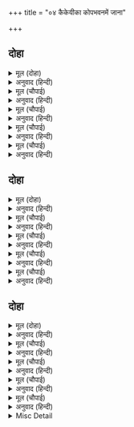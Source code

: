 +++
title = "०४ कैकेयीका कोपभवनमें जाना"

+++


## दोहा


<details><summary>मूल (दोहा)</summary>

बड़ कुघातु करि पातकिनि कहेसि कोपगृहँ जाहु।  
काजु सँवारेहु सजग सबु सहसा जनि पतिआहु॥ २२॥
</details>

<details><summary>अनुवाद (हिन्दी)</summary>

पापिनी मन्थराने बड़ी बुरी घात लगाकर कहा—कोपभवनमें जाओ। सब काम बड़ी सावधानीसे बनाना, राजापर सहसा विश्वास न कर लेना (उनकी बातोंमें न आ जाना)॥ २२॥
</details>

<details><summary>मूल (चौपाई)</summary>

कुबरिहि रानि प्रानप्रिय जानी।  
बार बार बड़ि बुद्धि बखानी॥  
तोहि सम हित न मोर संसारा।  
बहे जात कइ भइसि अधारा॥
</details>

<details><summary>अनुवाद (हिन्दी)</summary>

कुबरीको रानीने प्राणोंके समान प्रिय समझकर बार-बार उसकी बड़ी बुद्धिका बखान किया और बोली—संसारमें मेरा तेरे समान हितकारी और कोई नहीं है। तू मुझ बही जाती हुईके लिये सहारा हुई है॥ १॥
</details>

<details><summary>मूल (चौपाई)</summary>

जौं बिधि पुरब मनोरथु काली।  
करौं तोहि चख पूतरि आली॥  
बहुबिधि चेरिहि आदरु देई।  
कोपभवन गवनी कैकेई॥
</details>

<details><summary>अनुवाद (हिन्दी)</summary>

यदि विधाता कल मेरा मनोरथ पूरा कर दें तो हे सखी! मैं तुझे आँखोंकी पुतली बना लूँ। इस प्रकार दासीको बहुत तरहसे आदर देकर कैकेयी कोपभवनमें चली गयी॥ २॥
</details>

<details><summary>मूल (चौपाई)</summary>

बिपति बीजु बरषा रितु चेरी।  
भुइँ भइ कुमति कैकई केरी॥  
पाइ कपट जलु अंकुर जामा।  
बर दोउ दल दुख फल परिनामा॥
</details>

<details><summary>अनुवाद (हिन्दी)</summary>

विपत्ति (कलह) बीज है, दासी वर्षा-ऋतु है, कैकेयीकी कुुबुद्धि [उस बीजके बोनेके लिये] जमीन हो गयी। उसमें कपटरूपी जल पाकर अङ्कुर फूट निकला। दोनों वरदान उस अङ्कुरके दो पत्ते हैं और अन्तमें इसके दुःखरूपी फल होगा॥ ३॥
</details>

<details><summary>मूल (चौपाई)</summary>

कोप समाजु साजि सबु सोई।  
राजु करत निज कुमति बिगोई॥  
राउर नगर कोलाहलु होई।  
यह कुचालि कछु जान न कोई॥
</details>

<details><summary>अनुवाद (हिन्दी)</summary>

कैकेयी कोपका सब साज सजकर [कोपभवनमें] जा सोयी। राज्य करती हुई वह अपनी दुष्ट बुद्धिसे नष्ट हो गयी। राजमहल और नगरमें धूम-धाम मच रही है। इस कुचालको कोई कुछ नहीं जानता॥ ४॥
</details>

## दोहा


<details><summary>मूल (दोहा)</summary>

प्रमुदित पुर नर नारि सब सजहिं सुमंगलचार।  
एक प्रबिसहिं एक निर्गमहिं भीर भूप दरबार॥ २३॥
</details>

<details><summary>अनुवाद (हिन्दी)</summary>

बड़े ही आनन्दित होकर नगरके सब स्त्री-पुरुष शुभ मङ्गलाचारके साज सज रहे हैं। कोई भीतर जाता है, कोई बाहर निकलता है; राजद्वारमें बड़ी भीड़ हो रही है॥ २३॥
</details>

<details><summary>मूल (चौपाई)</summary>

बाल सखा सुनि हियँ हरषाहीं।  
मिलि दस पाँच राम पहिं जाहीं॥  
प्रभु आदरहिं प्रेमु पहिचानी।  
पूँछहिं कुसल खेम मृदु बानी॥
</details>

<details><summary>अनुवाद (हिन्दी)</summary>

श्रीरामचन्द्रजीके बालसखा राजतिलकका समाचार सुनकर हृदयमें हर्षित होते हैं। वे दस-पाँच मिलकर श्रीरामचन्द्रजीके पास जाते हैं। प्रेम पहचानकर प्रभु श्रीरामचन्द्रजी उनका आदर करते हैं और कोमल वाणीसे कुशल-क्षेम पूछते हैं॥ १॥
</details>

<details><summary>मूल (चौपाई)</summary>

फिरहिं भवन प्रिय आयसु पाई।  
करत परसपर राम बड़ाई॥  
को रघुबीर सरिस संसारा।  
सीलु सनेहु निबाहनिहारा॥
</details>

<details><summary>अनुवाद (हिन्दी)</summary>

अपने प्रिय सखा श्रीरामचन्द्रजीकी आज्ञा पाकर वे आपसमें एक-दूसरेसे श्रीरामचन्द्रजीकी बड़ाई करते हुए घर लौटते हैं और कहते हैं—संसारमें श्रीरघुनाथजीके समान शील और स्नेहको निबाहनेवाला कौन है?॥ २॥
</details>

<details><summary>मूल (चौपाई)</summary>

जेहिं जेहिं जोनि करम बस भ्रमहीं।  
तहँ तहँ ईसु देउ यह हमहीं॥  
सेवक हम स्वामी सियनाहू।  
होउ नात यह ओर निबाहू॥
</details>

<details><summary>अनुवाद (हिन्दी)</summary>

भगवान् हमें यही दें कि हम अपने कर्मवश भ्रमते हुए जिस-जिस योनिमें जन्में, वहाँ-वहाँ (उस-उस योनिमें) हम तो सेवक हों और सीतापति श्रीरामचन्द्रजी हमारे स्वामी हों और यह नाता अन्ततक निभ जाय॥ ३॥
</details>

<details><summary>मूल (चौपाई)</summary>

अस अभिलाषु नगर सब काहू।  
कैकयसुता हृदयँ अति दाहू॥  
को न कुसंगति पाइ नसाई।  
रहइ न नीच मतें चतुराई॥
</details>

<details><summary>अनुवाद (हिन्दी)</summary>

नगरमें सबकी ऐसी ही अभिलाषा है। परन्तु कैकेयीके हृदयमें बड़ी जलन हो रही है। कुसंगति पाकर कौन नष्ट नहीं होता। नीचके मतके अनुसार चलनेसे चतुराई नहीं रह जाती॥ ४॥
</details>

## दोहा


<details><summary>मूल (दोहा)</summary>

साँझ समय सानंद नृपु गयउ कैकई गेहँ।  
गवनु निठुरता निकट किय जनु धरि देह सनेहँ॥ २४॥
</details>

<details><summary>अनुवाद (हिन्दी)</summary>

सन्ध्याके समय राजा दशरथ आनन्दके साथ कैकेयीके महलमें गये। मानो साक्षात् स्नेह ही शरीर धारण कर निष्ठुरताके पास गया हो!॥ २४॥
</details>

<details><summary>मूल (चौपाई)</summary>

कोपभवन सुनि सकुचेउ राऊ।  
भय बस अगहुड़ परइ न पाऊ॥  
सुरपति बसइ बाहँबल जाकें।  
नरपति सकल रहहिं रुख ताकें॥
</details>

<details><summary>अनुवाद (हिन्दी)</summary>

कोपभवनका नाम सुनकर राजा सहम गये। डरके मारे उनका पाँव आगेको नहीं पड़ता। स्वयं देवराज इन्द्र जिनकी भुजाओंके बलपर [राक्षसोंसे निर्भय होकर] बसता है और सम्पूर्ण राजालोग जिनका रुख देखते रहते हैं,॥ १॥
</details>

<details><summary>मूल (चौपाई)</summary>

सो सुनि तिय रिस गयउ सुखाई।  
देखहु काम प्रताप बड़ाई॥  
सूल कुलिस असि अँगवनिहारे।  
ते रतिनाथ सुमन सर मारे॥
</details>

<details><summary>अनुवाद (हिन्दी)</summary>

वही राजा दशरथ स्त्रीका क्रोध सुनकर सूख गये। कामदेवका प्रताप और महिमा तो देखिये। जो त्रिशूल, वज्र और तलवार आदिकी चोट अपने अङ्गोंपर सहनेवाले हैं, वे रतिनाथ कामदेवके पुष्पबाणसे मारे गये॥ २॥
</details>

<details><summary>मूल (चौपाई)</summary>

सभय नरेसु प्रिया पहिं गयऊ।  
देखि दसा दुखु दारुन भयऊ॥  
भूमि सयन पटु मोट पुराना।  
दिए डारि तन भूषन नाना॥
</details>

<details><summary>अनुवाद (हिन्दी)</summary>

राजा डरते-डरते अपनी प्यारी कैकेयीके पास गये। उसकी दशा देखकर उन्हें बड़ा ही दुःख हुआ। कैकेयी जमीनपर पड़ी है। पुराना मोटा कपड़ा पहने हुए है। शरीरके नाना आभूषणोंको उतारकर फेंक दिया है॥ ३॥
</details>

<details><summary>मूल (चौपाई)</summary>

कुमतिहि कसि कुबेषता फाबी।  
अनअहिवातु सूच जनु भाबी॥  
जाइ निकट नृपु कह मृदु बानी।  
प्रानप्रिया केहि हेतु रिसानी॥
</details>

<details><summary>अनुवाद (हिन्दी)</summary>

उस दुर्बुद्धि कैकेयीको यह कुवेषता (बुरा वेष) कैसी फब रही है, मानो भावी विधवापनकी सूचना दे रही हो। राजा उसके पास जाकर कोमल वाणीसे बोले—हे प्राणप्रिये! किसलिये रिसाई (रूठी) हो?॥ ४॥
</details>

<details><summary>Misc Detail</summary>


</details>
